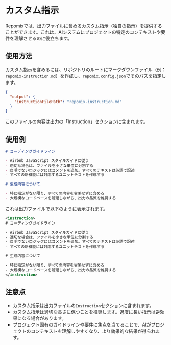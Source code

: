 # カスタム指示

Repomixでは、出力ファイルに含めるカスタム指示（独自の指示）を提供することができます。これは、AIシステムにプロジェクトの特定のコンテキストや要件を理解させるのに役立ちます。

## 使用方法

カスタム指示を含めるには、リポジトリのルートにマークダウンファイル（例：`repomix-instruction.md`）を作成し、`repomix.config.json`でそのパスを指定します。

```json
{
  "output": {
    "instructionFilePath": "repomix-instruction.md"
  }
}
```

このファイルの内容は出力の「Instruction」セクションに含まれます。

## 使用例

```markdown
# コーディングガイドライン

- Airbnb JavaScript スタイルガイドに従う
- 適切な場合は、ファイルを小さな単位に分割する
- 自明でないロジックにはコメントを追加。すべてのテキストは英語で記述
- すべての新機能には対応するユニットテストを作成する

# 生成内容について

- 特に指定がない限り、すべての内容を省略せずに含める
- 大規模なコードベースを処理しながら、出力の品質を維持する
```

これは出力ファイルで以下のように表示されます。

```xml
<instruction>
# コーディングガイドライン

- Airbnb JavaScript スタイルガイドに従う
- 適切な場合は、ファイルを小さな単位に分割する
- 自明でないロジックにはコメントを追加。すべてのテキストは英語で記述
- すべての新機能には対応するユニットテストを作成する

# 生成内容について

- 特に指定がない限り、すべての内容を省略せずに含める
- 大規模なコードベースを処理しながら、出力の品質を維持する
</instruction>
```

## 注意点

- カスタム指示は出力ファイルの`Instruction`セクションに含まれます。
- カスタム指示は適切な長さに保つことを推奨します。過度に長い指示は逆効果になる場合があります。
- プロジェクト固有のガイドラインや要件に焦点を当てることで、AIがプロジェクトのコンテキストを理解しやすくなり、より効果的な結果が得られます。
